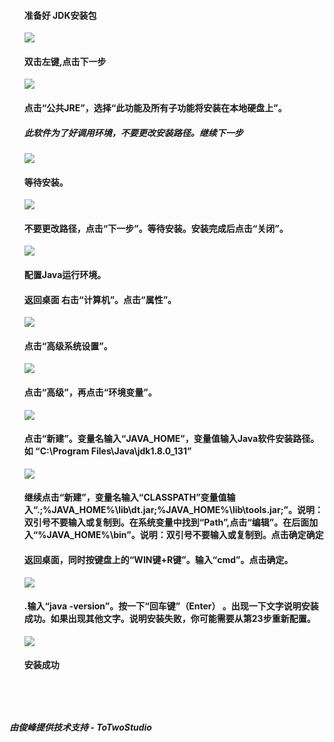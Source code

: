 
<ol style="list-style: none;">
				<li><h4>准备好 JDK安装包</h4></li>
				<img src="img/1.png" />
				<li><h4>双击左键,点击下一步</h4></li>
				<img src="img/2.png" />
				<li><h4>点击“公共JRE”，选择“此功能及所有子功能将安装在本地硬盘上”。</h4><h5>此软件为了好调用环境，不要更改安装路径。继续下一步</h5></li>
				<img src="img/3.png" />
				<li><h4>等待安装。</h4></li>
					<img src="img/4.png" />
				<li><h4>不要更改路径，点击“下一步”。等待安装。安装完成后点击“关闭”。</h4></li>
				<img src="img/5.png" />
				<li><h4>配置Java运行环境。</h4></li>
				<li><h4>返回桌面    右击“计算机”。点击“属性”。</h4></li>
				<img src="img/6.png" />
				<li><h4>点击“高级系统设置”。</h4></li>
				<img src="img/7.png" />
				<li><h4>点击“高级”，再点击“环境变量”。</h4></li>
				<img src="img/8.png" />
				<li><h4>点击“新建”。变量名输入“<text>JAVA_HOME</text>”，变量值输入Java软件安装路径。如 “<text>C:\Program Files\Java\jdk1.8.0_131</text>”</h4></li>
				<img src="img/9.png" />
				<li><h4>继续点击“新建”，变量名输入“<text>CLASSPATH</text>”变量值输入“<text>.;%JAVA_HOME%\lib\dt.jar;%JAVA_HOME%\lib\tools.jar;</text>”。说明：双引号不要输入或复制到。在系统变量中找到“<text>Path</text>”,点击“编辑”。在后面加入“<text>%JAVA_HOME%\bin</text>”。说明：双引号不要输入或复制到。点击确定确定</h4></li>
				<li><h4>返回桌面，同时按键盘上的“WIN键+R键”。输入“cmd”。点击确定。</h4></li>
				<img src="img/10.png" />
				<li><h4>.输入“java -version”。按一下“回车键”（Enter） 。出现一下文字说明安装成功。如果出现其他文字。说明安装失败，你可能需要从第23步重新配置。</h4></li>
				<img src="img/11.png" />
				<li><h4>安装成功</h4></li>

</ol>

<h5 style="margin-top: 5rem;">由俊峰提供技术支持 - ToTwoStudio</h4>
